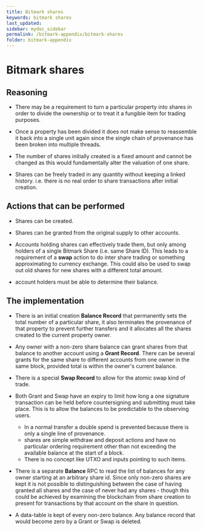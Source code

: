 ```yaml
---
title: Bitmark shares
keywords: bitmark shares
last_updated: 
sidebar: mydoc_sidebar
permalink: /bitmark-appendix/bitmark-shares
folder: bitmark-appendix
---
```


# Bitmark shares

## Reasoning

* There may be a requirement to turn a particular property into shares
  in order to divide the ownership or to treat it a fungible item for
  trading purposes.

* Once a property has been divided it does not make sense to
  reassemble it back into a single unit again since the single chain
  of provenance has been broken into multiple threads.

* The number of shares initially created is a fixed amount and cannot
  be changed as this would fundamentally alter the valuation of one
  share.

* Shares can be freely traded in any quantity without keeping a linked
  history.  i.e. there is no real order to share transactions after
  initial creation.

## Actions that can be performed

* Shares can be created.

* Shares can be granted from the original supply to other accounts.

* Accounts holding shares can effectively trade them, but only among
  holders of a single Bitmark Share (i.e. same Share ID).  This leads
  to a requirement of a **swap** action to do inter share trading or
  something approximating to currency exchange.  This could also be
  used to swap out old shares for new shares with a different total
  amount.

* account holders must be able to determine their balance.

## The implementation

* There is an initial creation **Balance Record** that permanently
  sets the total number of a particular share, it also terminates the
  provenance of that property to prevent further transfers and it
  allocates all the shares created to the current property owner.

* Any owner with a non-zero share balance can grant shares from that
  balance to another account using a **Grant Record**.  There can be
  several grants for the same share to different accounts from one
  owner in the same block, provided total is within the owner's
  current balance.

* There is a special **Swap Record** to allow for the atomic swap kind
  of trade.

* Both Grant and Swap have an expiry to limit how long a one signature
  transaction can be held before countersigning and submitting must
  take place.  This is to allow the balances to be predictable to the
  observing users.

    * In a normal transfer a double spend is prevented because there
      is only a single line of provenance.
    * shares are simple withdraw and deposit actions and have no
      particular ordering requirement other than not exceeding the
      available balance at the start of a block.
    * There is no concept like UTXO and inputs pointing to such items.

* There is a separate **Balance** RPC to read the list of balances for
  any owner starting at an arbitrary share id.  Since only non-zero
  shares are kept it is not possible to distinguishing between the
  case of having granted all shares and the case of never had any
  shares - though this could be achieved by examining the blockchain
  from share creation to present for transactions by that account on
  the share in question.

* A data-table is kept of every non-zero balance.  Any balance record
  that would become zero by a Grant or Swap is deleted.
